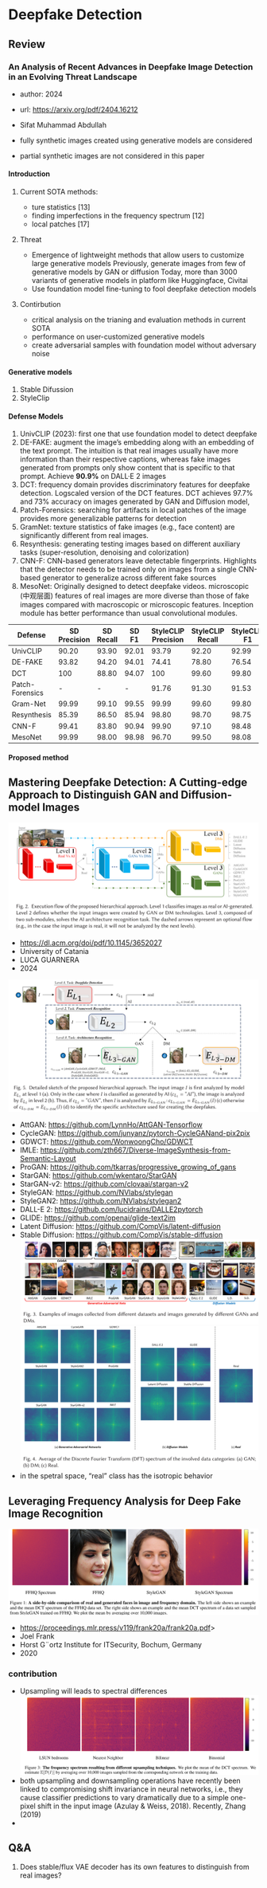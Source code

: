 # Deepfake Detection
## Review
### An Analysis of Recent Advances in Deepfake Image Detection in an Evolving Threat Landscape

- author: 2024
- url: <https://arxiv.org/pdf/2404.16212>
- Sifat Muhammad Abdullah

- fully synthetic images created using generative models are considered
- partial synthetic images are not considered in this paper

#### Introduction

1. Current SOTA methods:
    - ture statistics [13]
    - finding imperfections in the frequency spectrum [12]
    - local patches [17]

2. Threat
    - Emergence of lightweight methods that allow users to customize large generative models
        Previously, generate images from few of generative models by GAN or diffusion
        Today, more than 3000 variants of generative models in platform like Huggingface, Civitai
    - Use foundation model fine-tuning to fool deepfake detection models
3. Contirbution
    - critical analysis on the trianing and evaluation methods in current SOTA
    - performance on user-customized generative models
    - create adversarial samples with foundation model without adversary noise

#### Generative models

1. Stable Difussion
2. StyleClip

#### Defense Models

1. UnivCLIP (2023): first one that use foundation model to detect deepfake
2. DE-FAKE: augment the image’s embedding along with an embedding of the text prompt. The intuition is that real images usually have more information than their respective captions, whereas fake images generated from prompts only show content that is specific to that prompt. Achieve **90.9%** on DALL·E 2 images
3. DCT: frequency domain provides discriminatory features for deepfake detection. Logscaled version of the DCT features. DCT achieves 97.7% and 73% accuracy on images generated by GAN and Diffusion model,
4. Patch-Forensics: searching for artifacts in local patches of the image provides more generalizable patterns for detection
5. GramNet: texture statistics of fake images (e.g., face content) are significantly different from real images.
6. Resynthesis: generating testing images based on different auxiliary tasks (super-resolution, denoising and colorization)
7. CNN-F: CNN-based generators leave detectable fingerprints. Highlights that the detector needs to be trained only on images from a single CNN-based generator to generalize across different fake sources
8. MesoNet: Originally designed to detect deepfake videos. microscopic (中观层面) features of real images are more diverse than those of fake images compared with macroscopic or microscopic features. Inception module has better performance than usual convolutional modules.

| Defense           | SD Precision | SD Recall | SD F1  | StyleCLIP Precision | StyleCLIP Recall | StyleCLIP F1 |
|------------------|--------------|-----------|--------|----------------------|------------------|--------------|
| UnivCLIP         | 90.20        | 93.90     | 92.01  | 93.79                | 92.20            | 92.99        |
| DE-FAKE          | 93.82        | 94.20     | 94.01  | 74.41                | 78.80            | 76.54        |
| DCT              | 100          | 88.80     | 94.07  | 100                  | 99.60            | 99.80        |
| Patch-Forensics  | -            | -         | -      | 91.76                | 91.30            | 91.53        |
| Gram-Net         | 99.99        | 99.10     | 99.55  | 99.99                | 99.60            | 99.80        |
| Resynthesis      | 85.39        | 86.50     | 85.94  | 98.80                | 98.70            | 98.75        |
| CNN-F            | 99.41        | 83.80     | 90.94  | 99.90                | 97.10            | 98.48        |
| MesoNet          | 99.99        | 98.00     | 98.98  | 96.70                | 99.50            | 98.08        |

#### Proposed method

## Mastering Deepfake Detection: A Cutting-edge Approach to Distinguish GAN and Diffusion-model Images
![alt text](../../images/image-143.png)

- <https://dl.acm.org/doi/pdf/10.1145/3652027>
- University of Catania
- LUCA GUARNERA
- 2024

![alt text](../../images/image-142.png)

- AttGAN: <https://github.com/LynnHo/AttGAN-Tensorflow>
- CycleGAN: <https://github.com/junyanz/pytorch-CycleGANand-pix2pix>
- GDWCT: <https://github.com/WonwoongCho/GDWCT>
- IMLE: <https://github.com/zth667/Diverse-ImageSynthesis-from-Semantic-Layout>
- ProGAN: <https://github.com/tkarras/progressive_growing_of_gans>
- StarGAN: <https://github.com/wkentaro/StarGAN>
- StarGAN-v2: <https://github.com/clovaai/stargan-v2>
- StyleGAN: <https://github.com/NVlabs/stylegan>
- StyleGAN2: <https://github.com/NVlabs/stylegan2>
- DALL-E 2: <https://github.com/lucidrains/DALLE2pytorch>
- GLIDE: <https://github.com/openai/glide-text2im>
- Latent Diffusion: <https://github.com/CompVis/latent-diffusion>
- Stable Diffusion: <https://github.com/CompVis/stable-diffusion>
![alt text](../../images/image-145.png)
![alt text](../../images/image-144.png)
- in the spetral space, “real” class has the  isotropic behavior

## Leveraging Frequency Analysis for Deep Fake Image Recognition
![alt text](../../images/image-146.png)

- <https://proceedings.mlr.press/v119/frank20a/frank20a.pdf>>
- Joel Frank
- Horst G¨ortz Institute for ITSecurity, Bochum, Germany
- 2020

### contribution

- Upsampling will leads to spectral differences
    ![alt text](../../images/image-147.png)
- both upsampling and downsampling operations have recently been linked to compromising shift invariance in neural networks, i.e., they cause classifier predictions to vary dramatically due to a simple one-pixel shift in the input image (Azulay & Weiss, 2018). Recently, Zhang (2019)
-

## Q&A

1. Does stable/flux VAE decoder has its own features to distinguish from real images?
